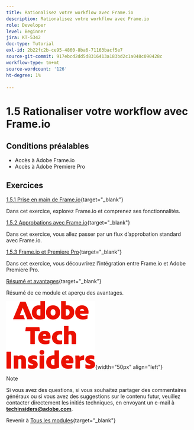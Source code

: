 ```yaml
---
title: Rationalisez votre workflow avec Frame.io
description: Rationalisez votre workflow avec Frame.io
role: Developer
level: Beginner
jira: KT-5342
doc-type: Tutorial
exl-id: 2b22fc2b-ce95-4860-8ba6-71163bacf5e7
source-git-commit: 917ebcd2dd5d8316413a183bd2c1a048c090428c
workflow-type: tm+mt
source-wordcount: '126'
ht-degree: 1%

---
```


# 1.5 Rationaliser votre workflow avec Frame.io


## Conditions préalables

- Accès à Adobe Frame.io
- Accès à Adobe Premiere Pro

## Exercices

[1.5.1 Prise en main de Frame.io](./ex1.md){target="_blank"}

Dans cet exercice, explorez Frame.io et comprenez ses fonctionnalités.

[1.5.2 Approbations avec Frame.io](./ex2.md){target="_blank"}

Dans cet exercice, vous allez passer par un flux d’approbation standard avec Frame.io.

[1.5.3 Frame.io et Premiere Pro](./ex3.md){target="_blank"}

Dans cet exercice, vous découvrirez l’intégration entre Frame.io et Adobe Premiere Pro.

[Résumé et avantages](./summary.md){target="_blank"}

Résumé de ce module et aperçu des avantages.

![Insiders de la technologie ](./../../../assets/images/techinsiders.png){width="50px" align="left"}

>[!NOTE]
>
>Si vous avez des questions, si vous souhaitez partager des commentaires généraux ou si vous avez des suggestions sur le contenu futur, veuillez contacter directement les initiés techniques, en envoyant un e-mail à **techinsiders@adobe.com**.

Revenir à [Tous les modules](../../../overview.md){target="_blank"}
